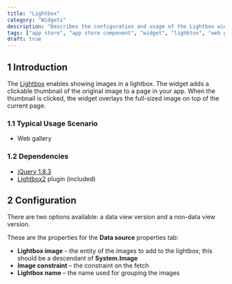 ```yaml
---
title: "Lightbox"
category: "Widgets"
description: "Describes the configuration and usage of the Lightbox widget, which is available in the Mendix App Store."
tags: ["app store", "app store component", "widget", "lighbtox", "web gallery"]
draft: true
---
```


## 1 Introduction

The [Lightbox](https://appstore.home.mendix.com/link/app/827/) enables showing images in a lightbox. The widget adds a clickable thumbnail of the original image to a page in your app. When the thumbnail is clicked, the widget overlays the full-sized image on top of the current page.

### 1.1 Typical Usage Scenario

* Web gallery

### 1.2 Dependencies

* [jQuery 1.8.3](https://blog.jquery.com/2012/11/13/jquery-1-8-3-released/)
* [Lightbox2](https://github.com/lokesh/lightbox2) plugin (included)

## 2 Configuration

There are two options available: a data view version and a non-data view version.

These are the properties for the **Data source** properties tab:

* **Lightbox image** – the entity of the images to add to the lightbox; this should be a descendant of **System.Image**
* **Image constraint** – the constraint on the fetch
* **Lightbox name** – the name used for grouping the images
